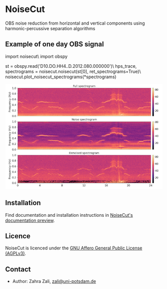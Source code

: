 # NoiseCut
OBS noise reduction from horizontal and vertical components using harmonic-percussive
separation algorithms

## Example of one day OBS signal

import noisecut\\
import obspy

st = obspy.read('D10.DO.HH4..D.2012.080.000000')\\
hps_trace, spectrograms = noisecut.noisecut(st[0], ret_spectrograms=True)\\
noisecut.plot_noisecut_spectrograms(*spectrograms)

![network architecture](Example-spectrograms.png)

## Installation

Find documentation and installation instructions in [NoiseCut's documentation
preview](https://NoiseCut.org/doc).

## Licence

NoiseCut is licenced under the [GNU Affero General Public License
(AGPLv3)](LICENSE).

## Contact

* Author: Zahra Zali, zali@uni-potsdam.de
